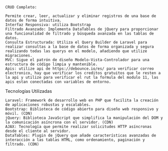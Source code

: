     CRUD Completo: 
    
    Permite crear, leer, actualizar y eliminar registros de una base de datos de forma intuitiva.
    Interfaz Responsiva: utiliza Bootstrap
    Filtrado Avanzado: Implementa DataTables de jQuery para proporcionar una funcionalidad de filtrado y búsqueda avanzada en las tablas de datos.
    Consulta Estructurada: Utiliza el Query Builder de Laravel para realizar consultas a la base de datos de forma organizada y segura realizando todas las querys en el modelo, añadiendo que utilize migraciones.
    MVC: Sigue el patrón de diseño Modelo-Vista-Controlador para una estructura de código limpia y mantenible.
    Apis: utilize api de https://debounce.io/es/ para verificar correo electronico, hay que verificar los creditos gratuitos que le resten a la api y utilize para verificar el rut la formula del modulo 11, las apis estan conectadas con variables de entorno.
    

Tecnologías Utilizadas

    Laravel: Framework de desarrollo web en PHP que facilita la creación de aplicaciones robustas y escalables.
    Bootstrap: Biblioteca de código abierto para diseño web responsivo y móvil. (CDN)
    jQuery: Biblioteca JavaScript que simplifica la manipulación del DOM y la comunicación asíncrona con el servidor. (CDN)
    AJAX: Tecnología que permite realizar solicitudes HTTP asíncronas desde el cliente al servidor.
    DataTables: Plugin de jQuery que añade características avanzadas de interacción a las tablas HTML, como ordenamiento, paginación y filtrado. (CDN)
